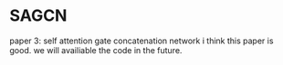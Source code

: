 # SAGCN
paper 3: self attention gate concatenation network
i think this paper is good. we will availiable the code in the future.
